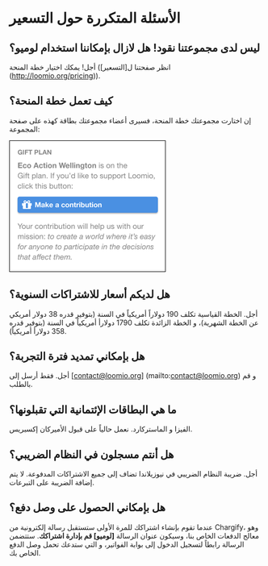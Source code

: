  # الأسئلة المتكررة حول التسعير

## ليس لدى مجموعتنا نقود! هل لازال بإمكاننا استخدام لوميو؟
أجل! يمكك اختيار خطة المنحة (انظر صفحتنا ل[التسعير] (http://loomio.org/pricing)).


## كيف تعمل خطة المنحة؟ 

إن اختارت مجموعتك خطة المنحة، فسيرى أعضاء مجموعتك بطاقة كهذه على صفحة المجموعة:

<img class="screenshot" alt="Gift plan card" src="gift-plan-card.png" />

## هل لديكم أسعار للاشتراكات السنوية؟

أجل. الخطة القياسية تكلف 190 دولاراً أمريكياً في السنة (بتوفير قدره 38 دولار أمريكي عن الخطة الشهرية)، و الخطة الزائدة تكلف 1790 دولارأ أمريكياً في السنة (بتوفير قدره 358 دولارأ أمريكياً).

## هل بإمكاني تمديد فترة التجربة؟

أجل. فقط أرسل إلى [contact@loomio.org] (mailto:contact@loomio.org) و قم بالطلب. 

## ما هي البطاقات الإئتمانية التي تقبلونها؟

الفيزا و الماستركارد. نعمل حالياً على قبول الأميركان إكسبريس.

## هل أنتم مسجلون في النظام الضريبي؟ 

أجل. ضريبة النظام الضريبي في نيوزيلاندا تضاف إلى جميع الاشتراكات المدفوعة. لا يتم إضافة الضريبة على التبرعات.

## هل بإمكاني الحصول على وصل دفع؟

عندما تقوم بإنشاء اشتراكك للمرة الأولى ستستقبل رسالة إلكترونية من Chargify، وهو معالج الدفعات الخاص بنا، وسيكون عنوان الرسالة **[لوميو] قم بإدارة اشتراكك**. ستتضمن الرسالة رابطاً لتسجيل الدخول إلى بوابة الفواتير، و التي ستدعك تحمل وصل الدفع الخاص بك.
